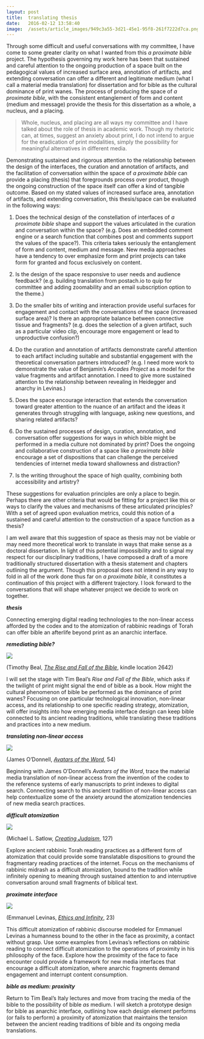 ```yaml
---
layout:	post
title:	translating thesis
date:	2016-02-12 13:58:40
image:	/assets/article_images/949c3a55-3d21-45e1-95f8-261f7222d7ca.png
---
```

Through some difficult and useful conversations with my committee, I have come to some greater clarity on what I wanted from this *a proximate bible* project. The hypothesis governing my work here has been that sustained and careful attention to the ongoing production of a space built on the pedagogical values of increased surface area, annotation of artifacts, and extending conversation can offer a different and legitimate medium (what I call a material media translation) for dissertation and for bible as the cultural dominance of print wanes. The process of producing the space of *a proximate bible*, with the consistent entanglement of form and content (medium and message) provide the thesis for this dissertation as a whole, a nucleus, and a placing.

> Whole, nucleus, and placing are all ways my committee and I have talked about the role of thesis in academic work. Though my rhetoric can, at times, suggest an anxiety about print, I do not intend to argue for the eradication of print modalities, simply the possibility for meaningful alternatives in different media.

Demonstrating sustained and rigorous attention to the relationship between the design of the interfaces, the curation and annotation of artifacts, and the facilitation of conversation within the space of *a proximate bible* can provide a placing (thesis) that foregrounds process over product, though the ongoing construction of the space itself can offer a kind of tangible outcome. Based on my stated values of increased surface area, annotation of artifacts, and extending conversation, this thesis/space can be evaluated in the following ways:

1.  Does the technical design of the constellation of interfaces of *a proximate bible* shape and support the values articulated in the curation and conversation within the space? (e.g. Does an embedded comment engine or a search function that combines post and comments support the values of the space?). This criteria takes seriously the entanglement of form and content, medium and message. New media approaches have a tendency to over emphasize form and print projects can take form for granted and focus exclusively on content.

2.  Is the design of the space responsive to user needs and audience feedback? (e.g. building translation from postach.io to quip for committee and adding zoomability and an email subscription option to the theme.)

3.  Do the smaller bits of writing and interaction provide useful surfaces for engagement and contact with the conversations of the space (increased surface area)? Is there an appropriate balance between connective tissue and fragments? (e.g. does the selection of a given artifact, such as a particular video clip, encourage more engagement or lead to unproductive confusion?)

4.  Do the curation and annotation of artifacts demonstrate careful attention to each artifact including suitable and substantial engagement with the theoretical conversation partners introduced? (e.g. I need more work to demonstrate the value of Benjamin’s *Arcades Project* as a model for the value fragments and artifact annotation. I need to give more sustained attention to the relationship between revealing in Heidegger and anarchy in Levinas.)

5.  Does the space encourage interaction that extends the conversation toward greater attention to the nuance of an artifact and the ideas it generates through struggling with language, asking new questions, and sharing related artifacts?

6.  Do the sustained processes of design, curation, annotation, and conversation offer suggestions for ways in which bible might be performed in a media culture not dominated by print? Does the ongoing and collaborative construction of a space like *a proximate bible* encourage a set of dispositions that can challenge the perceived tendencies of internet media toward shallowness and distraction?

7.  Is the writing throughout the space of high quality, combining both accessibility and artistry?

These suggestions for evaluation principles are only a place to begin. Perhaps there are other criteria that would be fitting for a project like this or ways to clarify the values and mechanisms of these articulated principles? With a set of agreed upon evaluation metrics, could this notion of a sustained and careful attention to the construction of a space function as a thesis?

I am well aware that this suggestion of space as thesis may not be viable or may need more theoretical work to translate in ways that make sense as a doctoral dissertation. In light of this potential impossibility and to signal my respect for our disciplinary traditions, I have composed a draft of a more traditionally structured dissertation with a thesis statement and chapters outlining the argument. Though this proposal does not intend in any way to fold in all of the work done thus far on *a proximate bible*, it constitutes a continuation of this project with a different trajectory. I look forward to the conversations that will shape whatever project we decide to work on together.

***thesis***

Connecting emerging digital reading technologies to the non-linear access afforded by the codex and to the atomization of rabbinic readings of Torah can offer bible an afterlife beyond print as an anarchic interface.

***remediating bible?***

![]({{site.baseurl}}/assets/article_images/949c3a55-3d21-45e1-95f8-261f7222d7ca.png)

(Timothy Beal, [*The Rise and Fall of the Bible*](http://amzn.com/B004KABBYK), kindle location 2642)

I will set the stage with Tim Beal’s *Rise and Fall of the Bible*, which asks if the twilight of print might signal the end of bible as a book. How might the cultural phenomenon of bible be performed as the dominance of print wanes? Focusing on one particular technological innovation, non-linear access, and its relationship to one specific reading strategy, atomization, will offer insights into how emerging media interface design can keep bible connected to its ancient reading traditions, while translating these traditions and practices into a new medium.

***translating non-linear access***

![]({{site.baseurl}}/assets/article_images/fd4a12a6-8630-4e13-bcb9-77168d1c6c9b.png)

(James O’Donnell, [*Avatars of the Word*](http://amzn.com/067400194X), 54)

Beginning with James O’Donnell’s *Avatars of the Word*, trace the material media translation of non-linear access from the invention of the codex to the reference systems of early manuscripts to print indexes to digital search. Connecting search to this ancient tradition of non-linear access can help contextualize some of the anxiety around the atomization tendencies of new media search practices.

***difficult atomization***

![]({{site.baseurl}}/assets/article_images/3f03efb2-ae6e-459f-bc27-ec4586dd4c23.png)

(Michael L. Satlow, [*Creating Judaism*](http://amzn.com/0231134894), 127)

Explore ancient rabbinic Torah reading practices as a different form of atomization that could provide some translatable dispositions to ground the fragmentary reading practices of the internet. Focus on the mechanisms of rabbinic midrash as a difficult atomization, bound to the tradition while infinitely opening to meaning through sustained attention to and interruptive conversation around small fragments of biblical text.

***proximate interface***

![]({{site.baseurl}}/assets/article_images/19596c93-d78d-42e3-a309-7247e9c928c2.jpg)

(Emmanuel Levinas, [*Ethics and Infinity*](http://amzn.com/0820701785), 23)

This difficult atomization of rabbinic discourse modeled for Emmanuel Levinas a humanness bound to the other in the face as proximity, a contact without grasp. Use some examples from Levinas’s reflections on rabbinic reading to connect difficult atomization to the operations of proximity in his philosophy of the face. Explore how the proximity of the face to face encounter could provide a framework for new media interfaces that encourage a difficult atomization, where anarchic fragments demand engagement and interrupt content consumption.

***bible as medium: *proxinity****

Return to Tim Beal’s Italy lectures and move from tracing the media of the bible to the possibility of bible *as* medium. I will sketch a prototype design for bible as anarchic interface, outlining how each design element performs (or fails to perform) a proximity of atomization that maintains the tension between the ancient reading traditions of bible and its ongoing media translations.
